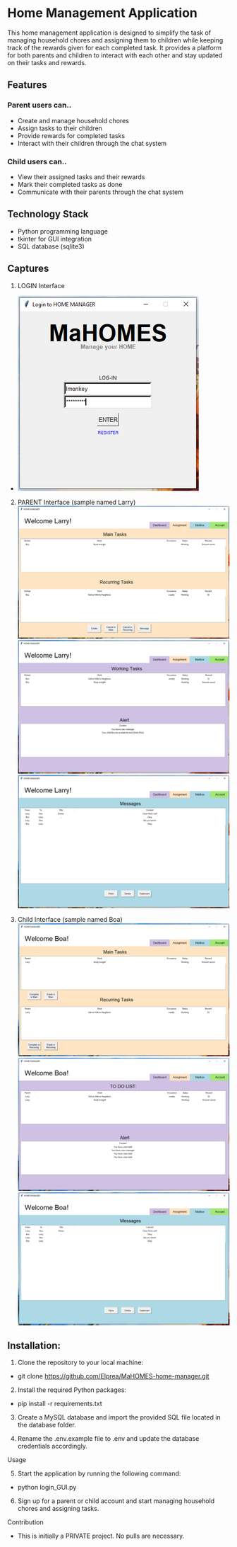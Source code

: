 # Home Management Application


This home management application is designed to simplify the task of managing household chores and assigning them to children while keeping track of the rewards given for each completed task. It provides a platform for both parents and children to interact with each other and stay updated on their tasks and rewards.

## Features

### Parent users can..

- Create and manage household chores
- Assign tasks to their children
- Provide rewards for completed tasks
- Interact with their children through the chat system

### Child users can..

- View their assigned tasks and their rewards
- Mark their completed tasks as done
- Communicate with their parents through the chat system

## Technology Stack
- Python programming language
- tkinter for GUI integration
- SQL database (sqlite3)

## Captures
1. LOGIN Interface 
- ![alt text](/Screenshots/login_larry.PNG)


2. PARENT Interface (sample named Larry)
![alt text](/Screenshots/Assignment.PNG)
![alt text](/Screenshots/Dashboard.PNG)
![alt text](/Screenshots/mailbox.PNG)

3. Child Interface (sample named Boa)
![alt text](/Screenshots/Assignment_child.PNG)
![alt text](/Screenshots/Dashboard_child.PNG)
![alt text](/Screenshots/Mailbox_child.PNG)


## Installation:
1. Clone the repository to your local machine:

* git clone https://github.com/Elprea/MaHOMES-home-manager.git

2. Install the required Python packages:

* pip install -r requirements.txt

3. Create a MySQL database and import the provided SQL file located in the database folder.

4. Rename the .env.example file to .env and update the database credentials accordingly.

Usage

5. Start the application by running the following command:

* python login_GUI.py

6. Sign up for a parent or child account and start managing household chores and assigning tasks.

Contribution

* This is initially a PRIVATE project. No pulls are necessary.
